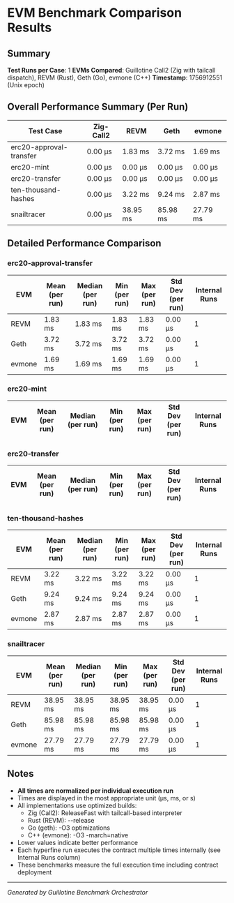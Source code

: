 # EVM Benchmark Comparison Results

## Summary

**Test Runs per Case**: 1
**EVMs Compared**: Guillotine Call2 (Zig with tailcall dispatch), REVM (Rust), Geth (Go), evmone (C++)
**Timestamp**: 1756912551 (Unix epoch)

## Overall Performance Summary (Per Run)

| Test Case | Zig-Call2 | REVM | Geth | evmone |
|-----------|-----------|------|------|--------|
| erc20-approval-transfer   |  0.00 μs |   1.83 ms |   3.72 ms |   1.69 ms |
| erc20-mint                |  0.00 μs |  0.00 μs |  0.00 μs |  0.00 μs |
| erc20-transfer            |  0.00 μs |  0.00 μs |  0.00 μs |  0.00 μs |
| ten-thousand-hashes       |  0.00 μs |   3.22 ms |   9.24 ms |   2.87 ms |
| snailtracer               |  0.00 μs |  38.95 ms |  85.98 ms |  27.79 ms |

## Detailed Performance Comparison

### erc20-approval-transfer

| EVM | Mean (per run) | Median (per run) | Min (per run) | Max (per run) | Std Dev (per run) | Internal Runs |
|-----|----------------|------------------|---------------|---------------|-------------------|---------------|
| REVM        |        1.83 ms |          1.83 ms |       1.83 ms |       1.83 ms |          0.00 μs |             1 |
| Geth        |        3.72 ms |          3.72 ms |       3.72 ms |       3.72 ms |          0.00 μs |             1 |
| evmone      |        1.69 ms |          1.69 ms |       1.69 ms |       1.69 ms |          0.00 μs |             1 |

### erc20-mint

| EVM | Mean (per run) | Median (per run) | Min (per run) | Max (per run) | Std Dev (per run) | Internal Runs |
|-----|----------------|------------------|---------------|---------------|-------------------|---------------|

### erc20-transfer

| EVM | Mean (per run) | Median (per run) | Min (per run) | Max (per run) | Std Dev (per run) | Internal Runs |
|-----|----------------|------------------|---------------|---------------|-------------------|---------------|

### ten-thousand-hashes

| EVM | Mean (per run) | Median (per run) | Min (per run) | Max (per run) | Std Dev (per run) | Internal Runs |
|-----|----------------|------------------|---------------|---------------|-------------------|---------------|
| REVM        |        3.22 ms |          3.22 ms |       3.22 ms |       3.22 ms |          0.00 μs |             1 |
| Geth        |        9.24 ms |          9.24 ms |       9.24 ms |       9.24 ms |          0.00 μs |             1 |
| evmone      |        2.87 ms |          2.87 ms |       2.87 ms |       2.87 ms |          0.00 μs |             1 |

### snailtracer

| EVM | Mean (per run) | Median (per run) | Min (per run) | Max (per run) | Std Dev (per run) | Internal Runs |
|-----|----------------|------------------|---------------|---------------|-------------------|---------------|
| REVM        |       38.95 ms |         38.95 ms |      38.95 ms |      38.95 ms |          0.00 μs |             1 |
| Geth        |       85.98 ms |         85.98 ms |      85.98 ms |      85.98 ms |          0.00 μs |             1 |
| evmone      |       27.79 ms |         27.79 ms |      27.79 ms |      27.79 ms |          0.00 μs |             1 |


## Notes

- **All times are normalized per individual execution run**
- Times are displayed in the most appropriate unit (μs, ms, or s)
- All implementations use optimized builds:
  - Zig (Call2): ReleaseFast with tailcall-based interpreter
  - Rust (REVM): --release
  - Go (geth): -O3 optimizations
  - C++ (evmone): -O3 -march=native
- Lower values indicate better performance
- Each hyperfine run executes the contract multiple times internally (see Internal Runs column)
- These benchmarks measure the full execution time including contract deployment

---

*Generated by Guillotine Benchmark Orchestrator*
